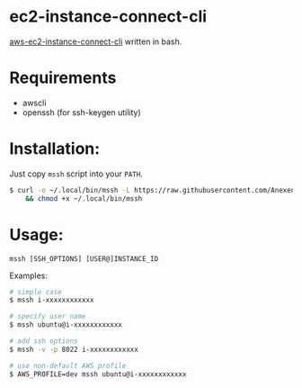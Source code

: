 # ec2-instance-connect-cli

[aws-ec2-instance-connect-cli](https://github.com/aws/aws-ec2-instance-connect-cli) written in bash.

# Requirements
 - awscli
 - openssh (for ssh-keygen utility)

# Installation:

Just copy `mssh` script into your `PATH`.

```bash
$ curl -o ~/.local/bin/mssh -L https://raw.githubusercontent.com/Anexen/ec2-instance-connect-cli/main/mssh \
    && chmod +x ~/.local/bin/mssh
```

# Usage:

```
mssh [SSH_OPTIONS] [USER@]INSTANCE_ID
```

Examples:

```bash
# simple case
$ mssh i-xxxxxxxxxxxx

# specify user name
$ mssh ubuntu@i-xxxxxxxxxxxx

# add ssh options
$ mssh -v -p 8022 i-xxxxxxxxxxxx

# use non-default AWS profile
$ AWS_PROFILE=dev mssh ubuntu@i-xxxxxxxxxxxx
```

